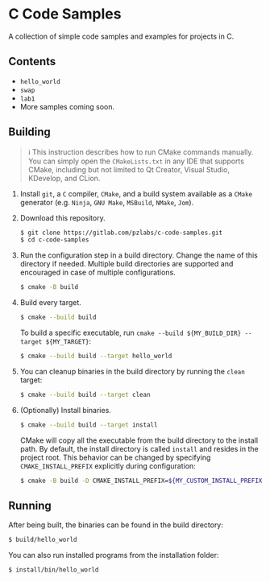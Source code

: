# C Code Samples

A collection of simple code samples and examples for projects in C.

## Contents
  * `hello_world`
  * `swap`
  * `lab1`
  * More samples coming soon.
  
## Building

> :information_source: This instruction describes how to run CMake commands manually. You can simply open
the `CMakeLists.txt` in any IDE that supports CMake, including but not limited to Qt Creator,
Visual Studio, KDevelop, and CLion.

1. Install `git`, a `C` compiler, `CMake`, and a build system available as a `CMake` generator
(e.g. `Ninja`, `GNU Make`, `MSBuild`, `NMake`, `Jom`).
2. Download this repository.
    ```bash
    $ git clone https://gitlab.com/pzlabs/c-code-samples.git
    $ cd c-code-samples
    ```
3. Run the configuration step in a build directory. Change the name of this directory if needed.
Multiple build directories are supported and encouraged in case of multiple configurations.
    ```bash
    $ cmake -B build 
    ```
4. Build every target.
    ```bash
    $ cmake --build build 
    ```

    To build a specific executable, run `cmake --build ${MY_BUILD_DIR} --target ${MY_TARGET}`:
    ```bash
    $ cmake --build build --target hello_world
    ```

5. You can cleanup binaries in the build directory by running the `clean` target:
    ```bash
    $ cmake --build build --target clean
    ```

6. (Optionally) Install binaries.
    ```bash
    $ cmake --build build --target install
    ```
    CMake will copy all the executable from the build directory to the install path.
    By default, the install directory is called `install` and resides in the project root.
    This behavior can be changed by specifying `CMAKE_INSTALL_PREFIX` explicitly during configuration:
    ```bash
    $ cmake -B build -D CMAKE_INSTALL_PREFIX=${MY_CUSTOM_INSTALL_PREFIX}
    ```

## Running

After being built, the binaries can be found in the build directory:
```bash
$ build/hello_world
```
You can also run installed programs from the installation folder:
```bash
$ install/bin/hello_world
```
